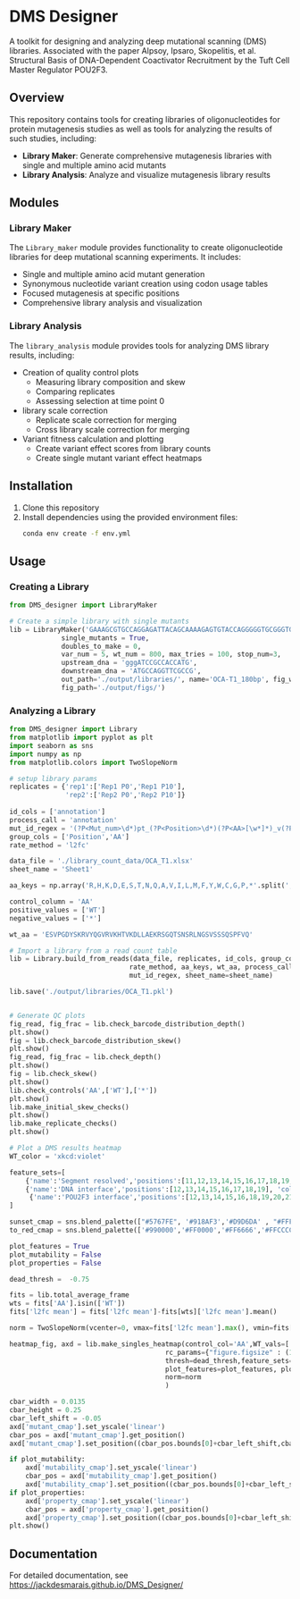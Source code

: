 # DMS Designer

A toolkit for designing and analyzing deep mutational scanning (DMS) libraries. Associated with the paper Alpsoy, Ipsaro, Skopelitis, et al. Structural Basis of DNA-Dependent Coactivator Recruitment by the Tuft Cell Master Regulator POU2F3.

## Overview

This repository contains tools for creating libraries of oligonucleotides for protein mutagenesis studies as well as tools for analyzing the results of such studies, including:

- **Library Maker**: Generate comprehensive mutagenesis libraries with single and multiple amino acid mutants
- **Library Analysis**: Analyze and visualize mutagenesis library results

## Modules

### Library Maker
The `Library_maker` module provides functionality to create oligonucleotide libraries for deep mutational scanning experiments. It includes:

- Single and multiple amino acid mutant generation
- Synonymous nucleotide variant creation using codon usage tables
- Focused mutagenesis at specific positions
- Comprehensive library analysis and visualization

### Library Analysis  
The `library_analysis` module provides tools for analyzing DMS library results, including:

- Creation of quality control plots
   - Measuring library composition and skew
   - Comparing replicates
   - Assessing selection at time point 0
- library scale correction
   - Replicate scale correction for merging
   - Cross library scale correction for merging
- Variant fitness calculation and plotting
   - Create variant effect scores from library counts
   - Create single mutant variant effect heatmaps

## Installation

1. Clone this repository
2. Install dependencies using the provided environment files:
   ```bash
   conda env create -f env.yml
   ```

## Usage

### Creating a Library
```python
from DMS_designer import LibraryMaker

# Create a simple library with single mutants
lib = LibraryMaker('GAAAGCGTGCCAGGAGATTACAGCAAAAGAGTGTACCAGGGGGTGCGGGTGAAGCATACTGTGAAGGACCTGCTGGCTGAGAAAAGGAGCGGACAGACATCCAATTCCAGACTGAACGGCAGCGTGTCCTCCTCCCAGTCCCCTTTTGTGCAG', 
             single_mutants = True, 
             doubles_to_make = 0, 
             var_num = 5, wt_num = 800, max_tries = 100, stop_num=3,
             upstream_dna = 'gggATCCGCCACCATG',
             downstream_dna = 'ATGCCAGGTTCGCCG',
             out_path='./output/libraries/', name='OCA-T1_180bp', fig_width=8,
             fig_path='./output/figs/')
```

### Analyzing a Library
```python
from DMS_designer import Library
from matplotlib import pyplot as plt
import seaborn as sns
import numpy as np
from matplotlib.colors import TwoSlopeNorm

# setup library params
replicates = {'rep1':['Rep1 P0','Rep1 P10'],
              'rep2':['Rep2 P0','Rep2 P10']}
			
id_cols = ['annotation']
process_call = 'annotation'
mut_id_regex = '(?P<Mut_num>\d*)pt_(?P<Position>\d*)(?P<AA>[\w*]*)_v(?P<Version>\d*)'
group_cols = ['Position','AA']
rate_method = 'l2fc'

data_file = './library_count_data/OCA_T1.xlsx'
sheet_name = 'Sheet1'

aa_keys = np.array('R,H,K,D,E,S,T,N,Q,A,V,I,L,M,F,Y,W,C,G,P,*'.split(','))

control_column = 'AA'
positive_values = ['WT']
negative_values = ['*']

wt_aa = 'ESVPGDYSKRVYQGVRVKHTVKDLLAEKRSGQTSNSRLNGSVSSSQSPFVQ'

# Import a library from a read count table
lib = Library.build_from_reads(data_file, replicates, id_cols, group_cols, 
                              rate_method, aa_keys, wt_aa, process_call, 
                              mut_id_regex, sheet_name=sheet_name)

lib.save('./output/libraries/OCA_T1.pkl')


# Generate QC plots
fig_read, fig_frac = lib.check_barcode_distribution_depth()
plt.show()
fig = lib.check_barcode_distribution_skew()
plt.show()
fig_read, fig_frac = lib.check_depth()
plt.show()
fig = lib.check_skew()
plt.show()
lib.check_controls('AA',['WT'],['*'])
plt.show()
lib.make_initial_skew_checks()
plt.show()
lib.make_replicate_checks()
plt.show()

# Plot a DMS results heatmap
WT_color = 'xkcd:violet'

feature_sets=[
    {'name':'Segment resolved','positions':[11,12,13,14,15,16,17,18,19,20,21,22,23,24,25,26,27,28,29,30,31,32], 'color':'xkcd:red'},
    {'name':'DNA interface','positions':[12,13,14,15,16,17,18,19], 'color':'xkcd:orchid'},
     {'name':'POU2F3 interface','positions':[12,13,14,15,16,18,19,20,21,22,23,25,26,29,30], 'color':'xkcd:green'},
]

sunset_cmap = sns.blend_palette(["#5767FE", '#918AF3','#D9D6DA' , "#FFFFCC", '#FED9A4' ,"#FFB077", '#FF0000'],as_cmap=True)
to_red_cmap = sns.blend_palette(['#990000','#FF0000','#FF6666','#FFCCCC', 'xkcd:white'][::-1],as_cmap=True)

plot_features = True
plot_mutability = False
plot_properties = False

dead_thresh =  -0.75

fits = lib.total_average_frame
wts = fits['AA'].isin(['WT'])
fits['l2fc mean'] = fits['l2fc mean']-fits[wts]['l2fc mean'].mean()

norm = TwoSlopeNorm(vcenter=0, vmax=fits['l2fc mean'].max(), vmin=fits['l2fc mean'].min())

heatmap_fig, axd = lib.make_singles_heatmap(control_col='AA',WT_vals=['WT'],stop_vals=['*'], seq_start=2,
                                       rc_params={"figure.figsize" : (15,7), 'figure.dpi':1000}, grid=0.5, invert_mutability=True,
                                       thresh=dead_thresh,feature_sets=feature_sets, main_cmap=sunset_cmap, mutability_cmap=to_red_cmap,
                                       plot_features=plot_features, plot_mutability=plot_mutability, plot_properties=plot_properties,
                                       norm=norm
                                       )

cbar_width = 0.0135
cbar_height = 0.25
cbar_left_shift = -0.05
axd['mutant_cmap'].set_yscale('linear')
cbar_pos = axd['mutant_cmap'].get_position()
axd['mutant_cmap'].set_position((cbar_pos.bounds[0]+cbar_left_shift,cbar_pos.bounds[1]+0.11, cbar_width, cbar_height))

if plot_mutability:
    axd['mutability_cmap'].set_yscale('linear')
    cbar_pos = axd['mutability_cmap'].get_position()
    axd['mutability_cmap'].set_position((cbar_pos.bounds[0]+cbar_left_shift,cbar_pos.bounds[1], cbar_width, cbar_pos.bounds[3]))
if plot_properties:
    axd['property_cmap'].set_yscale('linear')
    cbar_pos = axd['property_cmap'].get_position()
    axd['property_cmap'].set_position((cbar_pos.bounds[0]+cbar_left_shift,cbar_pos.bounds[1], cbar_width, cbar_pos.bounds[3]))
plt.show()
```

## Documentation

For detailed documentation, see https://jackdesmarais.github.io/DMS_Designer/
